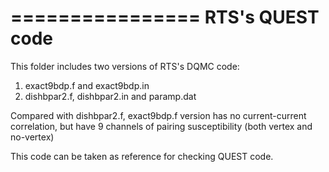 ================
RTS's QUEST code
================

This folder includes two versions of RTS's DQMC code:
1. exact9bdp.f and exact9bdp.in
2. dishbpar2.f, dishbpar2.in and paramp.dat

Compared with dishbpar2.f, exact9bdp.f version has no current-current correlation, 
but have 9 channels of pairing susceptibility (both vertex and no-vertex) 

This code can be taken as reference for checking QUEST code.

